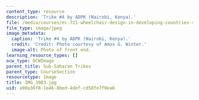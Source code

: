 ```yaml
---
content_type: resource
description: 'Trike #4 by ADPK (Nairobi, Kenya).'
file: /media/courses/ec-721-wheelchair-design-in-developing-countries-spring-2009/a90a36f81e468bed4defcd58fe7f0ea6_IMG_3983.jpg
file_type: image/jpeg
image_metadata:
  caption: 'Trike #4 by ADPK (Nairobi, Kenya).'
  credit: 'Credit: Photo courtesy of Amos G. Winter.'
  image-alt: Photo of front end.
learning_resource_types: []
ocw_type: OCWImage
parent_title: Sub-Saharan Trikes
parent_type: CourseSection
resourcetype: Image
title: IMG_3983.jpg
uid: a90a36f8-1e46-8bed-4def-cd58fe7f0ea6
---
```

